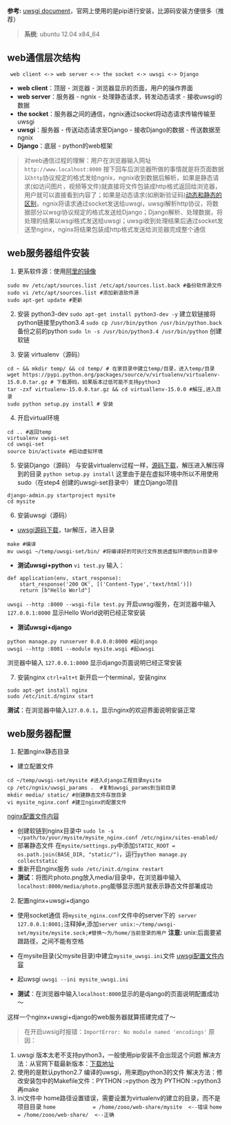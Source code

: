 **参考:** [uwsgi document](http://uwsgi-docs.readthedocs.io/en/latest/tutorials/Django_and_nginx.html?highlight=django#virtualenv)，官网上使用的是pip进行安装，比源码安装方便很多（推荐）
> **系统**: ubuntu 12.04  x84_64

## web通信层次结构
     web client <-> web server <-> the socket <-> uwsgi <-> Django
- **web client**：顶层 - 浏览器 - 浏览器显示的页面，用户的操作界面
- **web server**：服务器 - ngnix - 处理静态请求，转发动态请求 - 接收uwsgi的数据
- **the socket**：服务器之间的通信，ngnix通过socket将动态请求传输传输至uwsgi
- **uwsgi**：服务器 - 传送动态请求至Django - 接收Django的数据 - 传送数据至ngnix
- **Django**：底层 - python的web框架
> 对web通信过程的理解：用户在浏览器输入网址`http://www.localhost:8000` 按下回车后浏览器所做的事情就是将页面数据以`http`协议规定的格式发给ngnix，ngnix收到数据后解析，如果是静态请求(如访问图片，视频等文件)就直接将文件包装成http格式返回给浏览器，用户就可以直接看到内容了；如果是动态请求(如刷新验证码)[动态和静态的区别](http://support.exsitewebware.com/cgi/page.cgi/articles.html/Content_Management/Static_vs_Dynamic_Content)，ngnix将请求通过socket发送给uwsgi，uwsgi解析http协议，将数据部分以wsgi协议规定的格式发送给Django；Django解析、处理数据，将处理的结果以wsgi格式发送给uwsgi；uwsgi收到处理结果后通过socket发送至nginx，nginx将结果包装成http格式发送给浏览器完成整个通信

## web服务器组件安装
1. 更系软件源：使用[阿里的镜像](http://mirrors.aliyun.com/help/ubuntu)
```
sudo mv /etc/apt/sources.list /etc/apt/sources.list.back #备份软件源文件
sudo vi /etc/apt/sources.list #添加新浪软件源
sudo apt-get update #更新
```
2. 安装 python3-dev
`sudo apt-get install python3-dev -y`
建立软链接将python链接至python3.4
`sudo cp /usr/bin/python /usr/bin/python.back` 备份之前的python
`sudo ln -s /usr/bin/python3.4 /usr/bin/python` 创建软链

3. 安装 virtualenv（源码）
```
cd ~ && mkdir temp/ && cd temp/ # 在家目录中建立temp/目录，进入temp/目录
wget https://pypi.python.org/packages/source/v/virtualenv/virtualenv-15.0.0.tar.gz # 下载源码，如果版本过低可能不支持python3
tar -zxf virtualenv-15.0.0.tar.gz && cd virtuallenv-15.0.0 #解压,进入目录
sudo python setup.py install # 安装
```
4. 开启virtual环境
```
cd .. #返回temp
virtualenv uwsgi-set
cd uwsgi-set
source bin/activate #启动虚拟环境
```
5. 安装Django（源码）
与安装virtualenv过程一样，[源码下载](https://pypi.python.org/pypi/Django/1.10.3#downloads)，解压进入解压得到的目录
`python setup.py install` 这里由于是在虚拟环境中所以不用使用sudo（在step4 创建的uwsgi-set目录中）
建立Django项目
```
django-admin.py startproject mysite
cd mysite
```
6. 安装uwsgi（源码）
  * [uwsgi源码下载](https://pypi.python.org/packages/11/ef/3d64655693e12f163f659bc3a45837893d7ebbb242e608feb9adc788d2ca/uwsgi-2.0.14.tar.gz)，tar解压，进入目录
```
make #编译
mv uwsgi ~/temp/uwsgi-set/bin/ #将编译好的可执行文件放进虚拟环境的bin目录中
```
  * **测试uwsgi+python**
`vi test.py`
输入：
```
def application(env, start_response): 
    start_response('200 OK', [('Content-Type','text/html')]) 
    return [b"Hello World"]
```
`uwsgi --http :8000 --wsgi-file test.py` 开启uwsgi服务，在浏览器中输入 `127.0.0.1:8000` 显示Hello World说明已经正常安装
  * **测试uwsgi+django**
```
python manage.py runserver 0.0.0.0:8000 #起django
uwsgi --http :8001 --module mysite.wsgi #起uwsgi
```
浏览器中输入 `127.0.0.1:8000` 显示django页面说明已经正常安装

7. 安装nginx
`ctrl+alt+t` 新开启一个terminal，安装nginx
```
sudo apt-get install nginx
sudo /etc/init.d/nginx start
```
**测试**：在浏览器中输入`127.0.0.1`，显示nginx的欢迎界面说明安装正常

## web服务器配置
1. 配置nginx静态目录
  * 建立配置文件
```
cd ~/temp/uwsgi-set/mysite #进入django工程目录mysite
cp /etc/ngnix/uwsgi_params .  #复制uwsgi_params到当前目录
mkdir media/ static/ #创建静态文件存放目录
vi mysite_nginx.conf #建立nginx的配置文件
``` 
[nginx配置文件内容](http://www.jianshu.com/p/0676abe9c691)
 * 创建软链到nginx目录中
`sudo ln -s ~/path/to/your/mysite/mysite_nginx.conf /etc/nginx/sites-enabled/`
  * 部署静态文件
在`mysite/settings.py`中添加`STATIC_ROOT = os.path.join(BASE_DIR, "static/")`，运行`python manage.py collectstatic`
  * 重新开启nginx服务
`sudo /etc/init.d/nginx restart`
  * **测试**：将图片photo.png放入media/目录中，在浏览器中输入`localhost:8000/media/photo.png`能够显示图片就表示静态文件部署成功

2. 配置nginx+uwsgi+django
  * 使用socket通信
将`mysite_nginx.conf`文件中的server下的` server 127.0.0.1:8001;`注释掉`#`,添加`server unix:~/temp/uwsgi-set/mysite/mysite.sock;#替换～为/home/当前登录的用户` **注意:** unix:后面要紧跟路径，之间不能有空格
  * 在mysite目录(父mysite目录)中建立`mysite_uwsgi.ini`文件
[uwsgi配置文件内容](http://www.jianshu.com/p/0676abe9c691)

  * 起uwsgi
`uwsgi --ini mysite_uwsgi.ini`
  * **测试**：在浏览器中输入`localhost:8000`显示的是django的页面说明配置成功～

这样一个nginx+uwsgi+django的web服务器就算搭建完成了～
> 在开启uwsig时报错：`ImportError: No module named 'encodings'` 原因：
1. uwsgi 版本太老不支持python3，一般使用pip安装不会出现这个问题
解决方法：从官网下载最新版本：[下载地址](projects.unbit.it/downloads/)
2. 使用的是默认python2.7 编译的uwsgi，用来跑python3的文件
解决方法：修改安装包中的Makefile文件：PYTHON :=python 改为 PYTHON :=python3 再make
3. ini文件中 home路径设置错误，需要设置为virtualenv的建立的目录，而不是项目目录
`home            = /home/zooo/web-share/mysite  <--错误`
`home            = /home/zooo/web-share/  <--正确`
